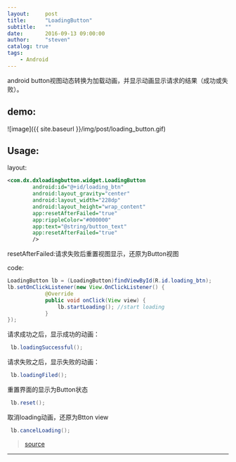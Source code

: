```yaml
---
layout:     post
title:      "LoadingButton"
subtitle:   ""
date:       2016-09-13 09:00:00
author:     "steven"
catalog: true
tags:
    - Android
---
```


android button视图动态转换为加载动画，并显示动画显示请求的结果（成功或失败）。

demo:
---

![image]({{ site.baseurl }}/img/post/loading_button.gif)

Usage:
---
layout:


```xml
<com.dx.dxloadingbutton.widget.LoadingButton
        android:id="@+id/loading_btn"
        android:layout_gravity="center"
        android:layout_width="228dp"
        android:layout_height="wrap_content"
        app:resetAfterFailed="true"
        app:rippleColor="#000000"
        app:text="@string/button_text"
        app:resetAfterFailed="true"
        />
```
resetAfterFailed:请求失败后重置视图显示，还原为Button视图

code:

```java
LoadingButton lb = (LoadingButton)findViewById(R.id.loading_btn);
lb.setOnClickListener(new View.OnClickListener() {
            @Override
            public void onClick(View view) {
                lb.startLoading(); //start loading
            }
});
```

请求成功之后，显示成功的动画：


```java
 lb.loadingSuccessful();
```

请求失败之后，显示失败的动画：

```java
 lb.loadingFiled();
```

重置界面的显示为Button状态

```java
 lb.reset();
```

取消loading动画，还原为Btton view

```java
 lb.cancelLoading();
```


>[source](https://github.com/StevenDXC/DxLoadingButton)
---
